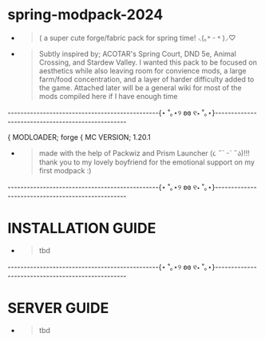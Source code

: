 # spring-modpack-2024
- > ( a super cute forge/fabric pack for spring time! ⸜(｡˃ ᵕ ˂ )⸝♡
- > Subtly inspired by; ACOTAR's Spring Court, DND 5e, Animal Crossing,
and Stardew Valley. I wanted this pack to be focused on aesthetics while also leaving room 
for convience mods, a large farm/food concentration, and a layer of harder 
difficulty added to the game. Attached later will be a general wiki for most of the mods compiled here if I have enough time

-----------------------------------------------{⋆ ˚｡⋆୨ ʚɞ ୧⋆ ˚｡⋆}--------------------------------------------------

{ MODLOADER; forge
{ MC VERSION; 1.20.1
- > made with the help of Packwiz and Prism Launcher (૮ ˶´ ᵕˋ ˶ა)!!! thank you to my lovely boyfriend for the emotional support on my first modpack :)
  

-----------------------------------------------{⋆ ˚｡⋆୨ ʚɞ ୧⋆ ˚｡⋆}--------------------------------------------------

# INSTALLATION GUIDE
- > tbd

-----------------------------------------------{⋆ ˚｡⋆୨ ʚɞ ୧⋆ ˚｡⋆}--------------------------------------------------

# SERVER GUIDE
- > tbd
